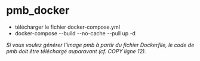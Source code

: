 # pmb_docker
 
* télécharger le fichier docker-compose.yml  
* docker-compose --build --no-cache --pull up -d  

_Si vous voulez générer l'image pmb à partir du fichier Dockerfile, le code de pmb doit être téléchargé auparavant (cf. COPY ligne 12)._  

